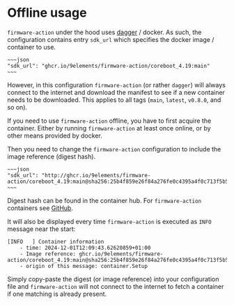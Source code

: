 # Offline usage

`firmware-action` under the hood uses [dagger](https://docs.dagger.io/) / docker. As such, the configuration contains entry `sdk_url` which specifies the docker image / container to use.

```admonish example
~~~json
"sdk_url": "ghcr.io/9elements/firmware-action/coreboot_4.19:main"
~~~
```

However, in this configuration `firmware-action` (or rather `dagger`) will always connect to the internet and download the manifest to see if a new container needs to be downloaded. This applies to all tags (`main`, `latest`, `v0.8.0`, and so on).

If you need to use `firmware-action` offline, you have to first acquire the container. Either by running `firmware-action` at least once online, or by other means provided by docker.

Then you need to change the `firmware-action` configuration to include the image reference (digest hash).

```admonish example
~~~json
"sdk_url": "http://ghcr.io/9elements/firmware-action/coreboot_4.19:main@sha256:25b4f859e26f84a276fe0c4395a4f0c713f5b564679fbff51a621903712a695b"
~~~
```

Digest hash can be found in the container hub. For `firmware-action` containers see [GitHub](https://github.com/orgs/9elements/packages?repo_name=firmware-action).

It will also be displayed every time `firmware-action` is executed as `INFO` message near the start:
```
[INFO   ] Container information
    - time: 2024-12-01T12:09:43.62620859+01:00
    - Image reference: ghcr.io/9elements/firmware-action/coreboot_4.19:main@sha256:25b4f859e26f84a276fe0c4395a4f0c713f5b564679fbff51a621903712a695b
    - origin of this message: container.Setup
```

Simply copy-paste the digest (or image reference) into your configuration file and `firmware-action` will not connect to the internet to fetch a container if one matching is already present.
